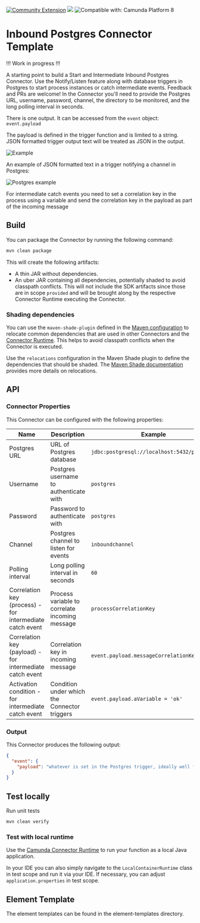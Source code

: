 [![Community Extension](https://img.shields.io/badge/Community%20Extension-An%20open%20source%20community%20maintained%20project-FF4700)](https://github.com/camunda-community-hub/community)
[![](https://img.shields.io/badge/Lifecycle-Proof%20of%20Concept-blueviolet)](https://github.com/Camunda-Community-Hub/community/blob/main/extension-lifecycle.md#proof-of-concept-)
![Compatible with: Camunda Platform 8](https://img.shields.io/badge/Compatible%20with-Camunda%20Platform%208-0072Ce)

# Inbound Postgres Connector Template

!!! Work in progress !!!

A starting point to build a Start and Intermediate Inbound Postgres Connector. Use the Notify/Listen feature along with database triggers in Postgres to start process instances or catch intermediate events. Feedback and PRs are welcome! In the Connector you'll need to provide the Postgres URL, username, password, channel, the directory to be monitored, and the long polling interval in seconds.

There is one output. It can be accessed from the ```event``` object:
```event.payload```

The payload is defined in the trigger function and is limited to a string. JSON formatted trigger output text will be treated as JSON in the output.

![Example](./img/sample.png)

An example of JSON formatted text in a trigger notifying a channel in Postgres:

![Postgres example](./img/pgsample.png)

For intermediate catch events you need to set a correlation key in the process using a variable and send the correlation key in the payload as part of the incoming message

## Build

You can package the Connector by running the following command:

```bash
mvn clean package
```

This will create the following artifacts:

- A thin JAR without dependencies.
- An uber JAR containing all dependencies, potentially shaded to avoid classpath conflicts. This will not include the SDK artifacts since those are in scope `provided` and will be brought along by the respective Connector Runtime executing the Connector.

### Shading dependencies

You can use the `maven-shade-plugin` defined in the [Maven configuration](./pom.xml) to relocate common dependencies
that are used in other Connectors and the [Connector Runtime](https://github.com/camunda-community-hub/spring-zeebe/tree/master/connector-runtime#building-connector-runtime-bundles).
This helps to avoid classpath conflicts when the Connector is executed.

Use the `relocations` configuration in the Maven Shade plugin to define the dependencies that should be shaded.
The [Maven Shade documentation](https://maven.apache.org/plugins/maven-shade-plugin/examples/class-relocation.html)
provides more details on relocations.

## API

### Connector Properties

This Connector can be configured with the following properties:

| Name                                                     | Description                                    | Example                                     |
|----------------------------------------------------------|------------------------------------------------|---------------------------------------------|
| Postgres URL                                             | URL of Postgres database                       | `jdbc:postgresql://localhost:5432/postgres` |
| Username                                                 | Postgres username to authenticate with         | `postgres`                                  |
| Password                                                 | Password to authenticate with                  | `postgres`                                  |
| Channel                                                  | Postgres channel to listen for events          | `inboundchannel`                            |
| Polling interval                                         | Long polling interval in seconds               | `60`                                        |
| Correlation key (process) - for intermediate catch event | Process variable to correlate incoming message | `processCorrelationKey`                     |
| Correlation key (payload) - for intermediate catch event | Correlation key in incoming message            | `event.payload.messageCorrelationKey`       |
| Activation condition      - for intermediate catch event | Condition under which the Connector triggers   | `event.payload.aVariable = 'ok'`            |

### Output

This Connector produces the following output:

```json
{
  "event": {
    "payload": "whatever is set in the Postgres trigger, ideally well formed JSON"
  }
}
```

## Test locally

Run unit tests

```bash
mvn clean verify
```

### Test with local runtime

Use the [Camunda Connector Runtime](https://github.com/camunda-community-hub/spring-zeebe/tree/master/connector-runtime#building-connector-runtime-bundles) to run your function as a local Java application.

In your IDE you can also simply navigate to the `LocalContainerRuntime` class in test scope and run it via your IDE.
If necessary, you can adjust `application.properties` in test scope.

## Element Template

The element templates can be found in the element-templates directory.
